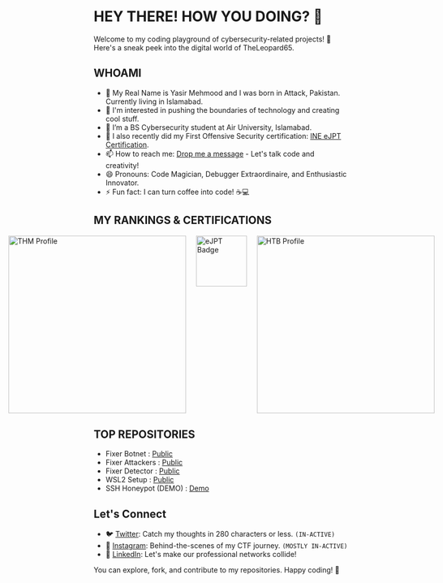 # HEY THERE! HOW YOU DOING? 👋

Welcome to my coding playground of cybersecurity-related projects! 🚀 Here's a sneak peek into the digital world of TheLeopard65.

## WHOAMI

- 👦 My Real Name is Yasir Mehmood and I was born in Attack, Pakistan. Currently living in Islamabad.
- 👀 I'm interested in pushing the boundaries of technology and creating cool stuff.
- 🌱 I’m a BS Cybersecurity student at Air University, Islamabad.
- 📖 I also recently did my First Offensive Security certification: [INE eJPT Certification](https://certs.ine.com/d56e5d38-1e92-432c-abcd-6739b1ad9bc0).
- 📫 How to reach me: [Drop me a message](mailto:leopardplaysctf@gmail.com) - Let's talk code and creativity!
- 😄 Pronouns: Code Magician, Debugger Extraordinaire, and Enthusiastic Innovator.
- ⚡ Fun fact: I can turn coffee into code! ☕💻

## MY RANKINGS & CERTIFICATIONS
<div style="display: flex; justify-content: center; gap: 20px;">
    <img src="https://tryhackme-badges.s3.amazonaws.com/Leopard65.png" alt="THM Profile" style="width: 350px; align-vertical: middle;">
    <img src="https://security.ine.com/wp-content/uploads/2023/08/eJPT-1.png" alt="eJPT Badge" style="width: 100px;">
    <img src="https://www.hackthebox.eu/badge/image/1998521" alt="HTB Profile" style="width: 350px; align-vertical: middle;">
</div>

## TOP REPOSITORIES
 - Fixer Botnet : [Public](https://github.com/TheLeopard65/Fixer-Botnet)
 - Fixer Attackers : [Public](https://github.com/TheLeopard65/Fixer-Attackers)
 - Fixer Detector : [Public](https://github.com/TheLeopard65/Fixer-Detector)
 - WSL2 Setup : [Public](https://github.com/TheLeopard65/WSL2-setup)
 - SSH Honeypot (DEMO) : [Demo](https://github.com/TheLeopard65/SSH-Server-Basic-Honeypot)

## Let's Connect

- 🐦 [Twitter](https://twitter.com/TheLeopard65): Catch my thoughts in 280 characters or less. `(IN-ACTIVE)`
- 📸 [Instagram](https://www.instagram.com/its_leopard_65/): Behind-the-scenes of my CTF journey. `(MOSTLY IN-ACTIVE)`
- 💼 [LinkedIn](https://www.linkedin.com/in/yasir-mehmood-1699a925a/): Let's make our professional networks collide!

You can explore, fork, and contribute to my repositories. Happy coding! 🚀
